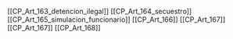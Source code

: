 [[CP_Art_163_detencion_ilegal]]
[[CP_Art_164_secuestro]]
[[CP_Art_165_simulacion_funcionario]]
[[CP_Art_166]]
[[CP_Art_167]]
[[CP_Art_167]]
[[CP_Art_168]]
